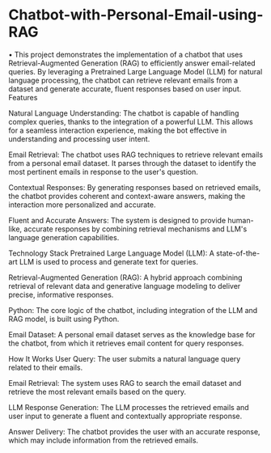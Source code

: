 # Chatbot-with-Personal-Email-using-RAG
• This project demonstrates the implementation of a chatbot that uses Retrieval-Augmented Generation (RAG) to efficiently answer email-related queries. By leveraging a Pretrained Large Language Model (LLM) for natural language processing, the chatbot can retrieve relevant emails from a dataset and generate accurate, fluent responses based on user input.
Features

Natural Language Understanding: The chatbot is capable of handling complex queries, thanks to the integration of a powerful LLM. This allows for a seamless interaction experience, making the bot effective in understanding and processing user intent.

Email Retrieval: The chatbot uses RAG techniques to retrieve relevant emails from a personal email dataset. It parses through the dataset to identify the most pertinent emails in response to the user's question.

Contextual Responses: By generating responses based on retrieved emails, the chatbot provides coherent and context-aware answers, making the interaction more personalized and accurate.

Fluent and Accurate Answers: The system is designed to provide human-like, accurate responses by combining retrieval mechanisms and LLM's language generation capabilities.

Technology Stack
Pretrained Large Language Model (LLM): A state-of-the-art LLM is used to process and generate text for queries.

Retrieval-Augmented Generation (RAG): A hybrid approach combining retrieval of relevant data and generative language modeling to deliver precise, informative responses.

Python: The core logic of the chatbot, including integration of the LLM and RAG model, is built using Python.

Email Dataset: A personal email dataset serves as the knowledge base for the chatbot, from which it retrieves email content for query responses.

How It Works
User Query: The user submits a natural language query related to their emails.

Email Retrieval: The system uses RAG to search the email dataset and retrieve the most relevant emails based on the query.

LLM Response Generation: The LLM processes the retrieved emails and user input to generate a fluent and contextually appropriate response.

Answer Delivery: The chatbot provides the user with an accurate response, which may include information from the retrieved emails.
